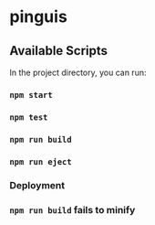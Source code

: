 # pinguis

## Available Scripts

In the project directory, you can run:

### `npm start`

### `npm test`

### `npm run build`

### `npm run eject`

### Deployment

### `npm run build` fails to minify
